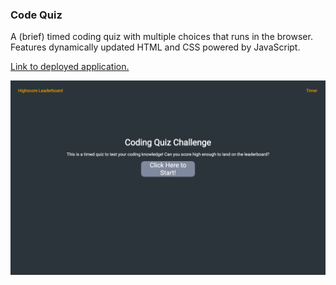### Code Quiz

A (brief) timed coding quiz with multiple choices that runs in the browser. Features dynamically updated HTML and CSS powered by JavaScript.

[Link to deployed application.](https://katiechurchwell.github.io/code-quiz/)

![A screenshot of the code quiz.](assets/images/screenshot.png)